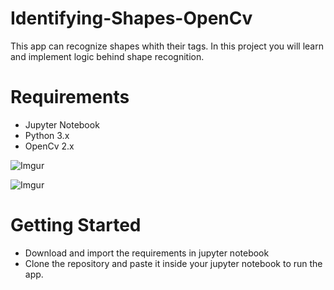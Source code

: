 # Identifying-Shapes-OpenCv

This app can recognize shapes whith their tags. In this project  you will learn and implement logic behind shape recognition.

<h1>Requirements</h1>

<ul>
  <li>Jupyter Notebook</li>
  <li>Python 3.x</li>
  <li>OpenCv 2.x</li>
</ul>


![Imgur](https://i.imgur.com/FHP8pxY.png)   

![Imgur](https://i.imgur.com/2av38Wb.png) 


<h1>Getting Started</h1>
<ul>
  <li>Download and import the requirements in jupyter notebook</li>
  <li>Clone the repository and paste it inside your jupyter notebook to run the app.</li>
</ul>

